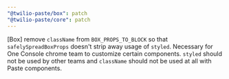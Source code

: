 ```yaml
---
"@twilio-paste/box": patch
"@twilio-paste/core": patch
---
```


[Box] remove `className` from `BOX_PROPS_TO_BLOCK` so that `safelySpreadBoxProps` doesn't strip away usage of `styled`. Necessary for One Console chrome team to customize certain components. `styled` should not be used by other teams and `className` should not be used at all with Paste components.
